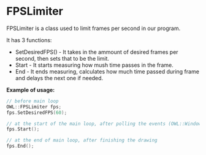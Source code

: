 # FPSLimiter
FPSLimiter is a class used to limit frames per second in our program.

It has 3 functions:
- SetDesiredFPS() - It takes in the ammount of desired frames per second, then sets that to be the limit.
- Start - It starts measuring how mush time passes in the frame.
- End - It ends measuring, calculates how much time passed during frame and delays the next one if needed.

__Example of usage:__
```cpp
// before main loop
OWL::FPSLimiter fps;
fps.SetDesiredFPS(60);

// at the start of the main loop, after polling the events (OWL::Window::PollEvents())
fps.Start();

// at the end of main loop, after finishing the drawing
fps.End();
```